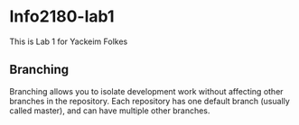# Info2180-lab1

This is Lab 1 for Yackeim Folkes
 
## Branching

Branching allows you to isolate development work without 
affecting other branches in the repository. Each repository 
has one default branch (usually called master), and can have multiple other branches.

